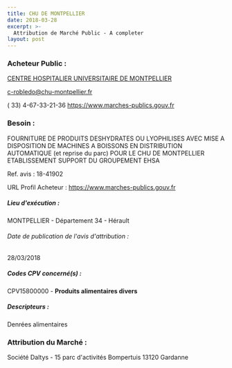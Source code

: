 ```yaml
---
title: CHU DE MONTPELLIER
date: 2018-03-28
excerpt: >-
  Attribution de Marché Public - A completer
layout: post
---
```


### Acheteur Public : 
<a href="/acheteur-33/siren-263400160"> CENTRE HOSPITALIER UNIVERSITAIRE DE MONTPELLIER</a><br/>



c-robledo@chu-montpellier.fr

( 33) 4-67-33-21-36
https://www.marches-publics.gouv.fr
### Besoin :

FOURNITURE DE PRODUITS DESHYDRATES OU LYOPHILISES AVEC MISE A DISPOSITION DE MACHINES A BOISSONS EN DISTRIBUTION AUTOMATIQUE (et reprise du parc) POUR LE CHU DE MONTPELLIER ETABLISSEMENT SUPPORT DU GROUPEMENT EHSA

Ref. avis : 18-41902

URL Profil Acheteur : https://www.marches-publics.gouv.fr

##### Lieu d'exécution :

MONTPELLIER - Département 34 - Hérault

###### Date de publication de l'avis d'attribution : 
28/03/2018

##### Codes CPV concerné(s) :
CPV15800000 - **Produits alimentaires divers** <br/>

##### Descripteurs :
Denrées alimentaires <br/>

### Attribution du Marché :
Société Daltys - 15 parc d'activités Bompertuis 13120 Gardanne <br/>
